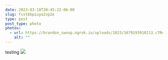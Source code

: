 ```yaml
---
date: 2023-03-18T20:45:22-06:00
slug: fcstbbpiuya2vp2e
type: post
post_type: photo
photos:
  - url: https://brandon_swoop.ngrok.io/uploads/2023/1679193910213.c7RnNc8OuPrScVKq.jpeg
    alt: ""
---
```

testing
![](https://brandon_swoop.ngrok.io/uploads/2023/1679193910213.c7RnNc8OuPrScVKq.jpeg)
